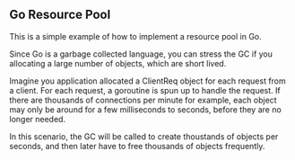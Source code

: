 ## Go Resource Pool

This is a simple example of how to implement a resource pool in Go.

Since Go is a garbage collected language, you can stress the GC if you allocating a large number of objects, which are short lived.

Imagine you application allocated a ClientReq object for each request from a client. For each request, a goroutine is spun up to handle the request. If there are thousands of connections per minute for example, each object may only be around for a few milliseconds to seconds, before they are no longer needed.

In this scenario, the GC will be called to create thoustands of objects per seconds, and then later have to free thousands of objects frequently.